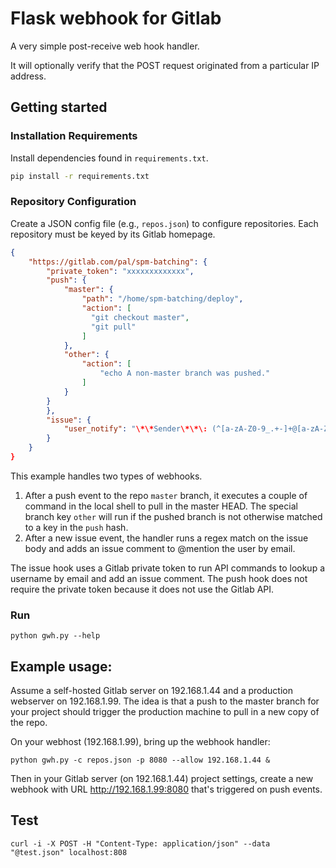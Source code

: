 # Flask webhook for Gitlab

A very simple post-receive web hook handler.

It will optionally verify that the POST request originated from a particular IP address.

## Getting started

### Installation Requirements

Install dependencies found in ``requirements.txt``.

```bash
pip install -r requirements.txt
```

### Repository Configuration

Create a JSON config file (e.g., `repos.json`) to configure repositories. Each repository must be keyed by its Gitlab homepage.

```json
{
    "https://gitlab.com/pal/spm-batching": {
    	"private_token": "xxxxxxxxxxxxx",
        "push": {
            "master": {
                "path": "/home/spm-batching/deploy",
                "action": [
                  "git checkout master",
                  "git pull"
                ]
            },
            "other": {
            	"action": [
            		"echo A non-master branch was pushed."
            	]
            }
        }
        },
        "issue": {
            "user_notify": "\*\*Sender\*\*\: (^[a-zA-Z0-9_.+-]+@[a-zA-Z0-9-]+\.[a-zA-Z0-9-.]+$)"
        }
    }
}

```

This example handles two types of webhooks.  

1. After a push event to the repo `master` branch, it executes a couple of command in the local shell to pull in the master HEAD. The special branch key `other` will run if the pushed branch is not otherwise matched to a key in the `push` hash.
2. After a new issue event, the handler runs a regex match on the issue body and adds an issue comment to @mention the user by email.

The issue hook uses a Gitlab private token to run API commands to lookup a username by email and add an issue comment. The push hook does not require the private token because it does not use the Gitlab API.

### Run

```
python gwh.py --help
```

## Example usage:

Assume a self-hosted Gitlab server on 192.168.1.44 and a production webserver on 192.168.1.99.  The idea is that a push to the master branch for your project should trigger the production machine to pull in a new copy of the repo.

On your webhost (192.168.1.99), bring up the webhook handler:

```
python gwh.py -c repos.json -p 8080 --allow 192.168.1.44 &
```

Then in your Gitlab server (on 192.168.1.44) project settings, create a new webhook with URL http://192.168.1.99:8080 that's triggered on push events.

## Test

	curl -i -X POST -H "Content-Type: application/json" --data "@test.json" localhost:808
